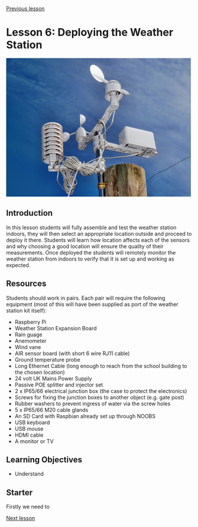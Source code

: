 [Previous lesson](../lesson5/README.md)

# Lesson 6: Deploying the Weather Station

![](../../../images/weather_station.png)

## Introduction

In this lesson students will fully assemble and test the weather station indoors, they will then select an appropriate location outside and proceed to deploy it there. Students will learn how location affects each of the sensors and why choosing a good location will ensure the quality of their measurements. Once deployed the students will remotely monitor the weather station from indoors to verify that it is set up and working as expected.

## Resources

Students should work in pairs. Each pair will require the following equipment (most of this will have been supplied as port of the weather station kit itself):

- Raspberry Pi
- Weather Station Expansion Board
- Rain guage
- Anemometer
- Wind vane
- AIR sensor board (with short 6 wire RJ11 cable)
- Ground temperature probe
- Long Ethernet Cable (long enough to reach from the school building to the chosen location)
- 24 volt UK Mains Power Supply
- Passive POE splitter and injector set
- 2 x IP65/66 electrical junction box (the case to protect the electronics)
- Screws for fixing the junction boxes to another object (e.g. gate post)
- Rubber washers to prevent ingress of water via the screw holes
- 5 x IP65/66 M20 cable glands
- An SD Card with Raspbian already set up through NOOBS
- USB keyboard
- USB mouse
- HDMI cable
- A monitor or TV

## Learning Objectives

- Understand 

## Starter

Firstly we need to

[Next lesson](../../display)
